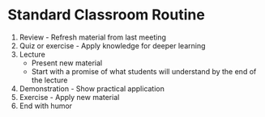 # Standard Classroom Routine

1. Review - Refresh material from last meeting
2. Quiz or exercise - Apply knowledge for deeper learning
3. Lecture 
    - Present new material 
    - Start with a promise of what students will understand by the end of the lecture
4. Demonstration - Show practical application
5. Exercise - Apply new material
6. End with humor

